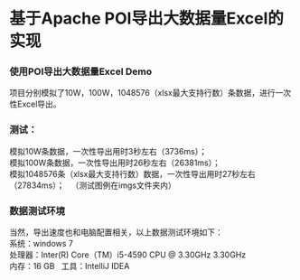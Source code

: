 # 基于Apache POI导出大数据量Excel的实现
### 使用POI导出大数据量Excel Demo

项目分别模拟了10W，100W，1048576（xlsx最大支持行数）条数据，进行一次性Excel导出。


### 测试：
模拟10W条数据，一次性导出用时3秒左右（3736ms）；  
模拟100W条数据，一次性导出用时26秒左右（26381ms）；  
模拟1048576条（xlsx最大支持行数）数据，一次性导出用时27秒左右（27834ms）；  
（测试图例在imgs文件夹内）  

### 数据测试环境
当然，导出速度也和电脑配置相关，以上数据测试环境如下：  
系统：windows 7  
处理器：Inter(R) Core（TM）i5-4590 CPU @ 3.30GHz 3.30GHz  
内存：16 GB  
工具：IntelliJ IDEA  
